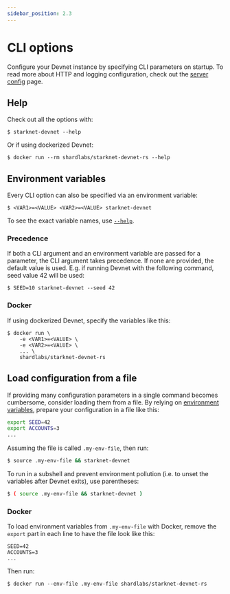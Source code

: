 ```yaml
---
sidebar_position: 2.3
---
```


# CLI options

Configure your Devnet instance by specifying CLI parameters on startup. To read more about HTTP and logging configuration, check out the [server config](../server-config) page.

## Help

Check out all the options with:

```
$ starknet-devnet --help
```

Or if using dockerized Devnet:

```
$ docker run --rm shardlabs/starknet-devnet-rs --help
```

## Environment variables

Every CLI option can also be specified via an environment variable:

```
$ <VAR1>=<VALUE> <VAR2>=<VALUE> starknet-devnet
```

To see the exact variable names, use [`--help`](#help).

### Precedence

If both a CLI argument and an environment variable are passed for a parameter, the CLI argument takes precedence. If none are provided, the default value is used. E.g. if running Devnet with the following command, seed value 42 will be used:

```
$ SEED=10 starknet-devnet --seed 42
```

### Docker

If using dockerized Devnet, specify the variables like this:

```
$ docker run \
    -e <VAR1>=<VALUE> \
    -e <VAR2>=<VALUE> \
    ... \
    shardlabs/starknet-devnet-rs
```

## Load configuration from a file

If providing many configuration parameters in a single command becomes cumbersome, consider loading them from a file. By relying on [environment variables](#environment-variables), prepare your configuration in a file like this:

```bash
export SEED=42
export ACCOUNTS=3
...
```

Assuming the file is called `.my-env-file`, then run:

```bash
$ source .my-env-file && starknet-devnet
```

To run in a subshell and prevent environment pollution (i.e. to unset the variables after Devnet exits), use parentheses:

```bash
$ ( source .my-env-file && starknet-devnet )
```

### Docker

To load environment variables from `.my-env-file` with Docker, remove the `export` part in each line to have the file look like this:

```
SEED=42
ACCOUNTS=3
...
```

Then run:

```
$ docker run --env-file .my-env-file shardlabs/starknet-devnet-rs
```
